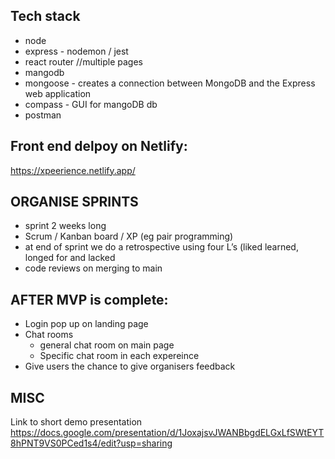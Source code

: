 ## Tech stack
- node
- express - nodemon / jest
- react router //multiple pages
- mangodb
- mongoose - creates a connection between MongoDB and the Express web application
- compass - GUI for mangoDB db
- postman

## Front end delpoy on Netlify:
https://xpeerience.netlify.app/


## ORGANISE SPRINTS
- sprint 2 weeks long
- Scrum / Kanban board / XP (eg pair programming)
- at end of sprint we do a retrospective using four L’s (liked learned, longed for and lacked
- code reviews on merging to main


## AFTER MVP is complete:
- Login pop up on landing page
- Chat rooms 
  - general chat room on main page
  - Specific chat room in each expereince
- Give users the chance to give organisers feedback

## MISC
Link to short demo presentation
https://docs.google.com/presentation/d/1JoxajsvJWANBbgdELGxLfSWtEYT8hPNT9VS0PCed1s4/edit?usp=sharing

